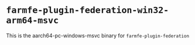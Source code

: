 # `farmfe-plugin-federation-win32-arm64-msvc`

This is the aarch64-pc-windows-msvc binary for `farmfe-plugin-federation`
